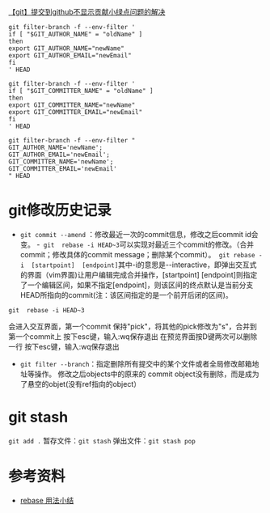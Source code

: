 [【git】提交到github不显示贡献小绿点问题的解决](https://www.cnblogs.com/zzhangyuhang/p/9896151.html)
```
git filter-branch -f --env-filter '
if [ "$GIT_AUTHOR_NAME" = "oldName" ]
then
export GIT_AUTHOR_NAME="newName"
export GIT_AUTHOR_EMAIL="newEmail"
fi
' HEAD
 
git filter-branch -f --env-filter '
if [ "$GIT_COMMITTER_NAME" = "oldName" ]
then
export GIT_COMMITTER_NAME="newName"
export GIT_COMMITTER_EMAIL="newEmail"
fi
' HEAD
```
```
git filter-branch -f --env-filter "
GIT_AUTHOR_NAME='newName';
GIT_AUTHOR_EMAIL='newEmail';
GIT_COMMITTER_NAME='newName';
GIT_COMMITTER_EMAIL='newEmail'
" HEAD
```
# git修改历史记录

- `git commit --amend` ：修改最近一次的commit信息，修改之后commit id会变。
-` git  rebase -i HEAD~3`可以实现对最近三个commit的修改。（合并commit；修改具体的commit message；删除某个commit）。` git rebase -i  [startpoint]  [endpoint]`其中-i的意思是--interactive，即弹出交互式的界面（vim界面)让用户编辑完成合并操作，[startpoint] [endpoint]则指定了一个编辑区间，如果不指定[endpoint]，则该区间的终点默认是当前分支HEAD所指向的commit(注：该区间指定的是一个前开后闭的区间)。
```
git  rebase -i HEAD~3 
```
会进入交互界面，第一个commit 保持"pick"，将其他的pick修改为"s"，合并到第一个commit上
按下esc键，输入:wq保存退出
在预览界面按D键两次可以删除一行
按下esc键，输入:wq保存退出

- `git filter --branch`：指定删除所有提交中的某个文件或者全局修改邮箱地址等操作。
修改之后objects中的原来的 commit  object没有删除，而是成为了悬空的objet(没有ref指向的object）
# git stash
`git add .`
暂存文件：`git stash`
弹出文件：`git stash pop` 
# 参考资料
- [rebase 用法小结](https://www.jianshu.com/p/4a8f4af4e803)
